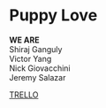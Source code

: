 Puppy Love
==========

**WE ARE**  
Shiraj Ganguly  
Victor Yang  
Nick Giovacchini  
Jeremy Salazar  

[TRELLO](https://trello.com/b/vmLjvvae/doggy-prowl)
